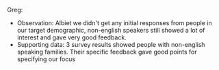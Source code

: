 Greg:
- Observation: Albiet we didn't get any initial responses from people in our target demographic, non-english speakers still showed a lot of interest and gave very good feedback.
- Supporting data: 3 survey results showed people with non-english speaking families. Their specific feedback gave good points for specifying our focus

